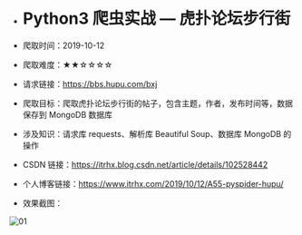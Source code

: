 - # Python3 爬虫实战 — 虎扑论坛步行街

- 爬取时间：2019-10-12

- 爬取难度：★★☆☆☆☆

- 请求链接：https://bbs.hupu.com/bxj

- 爬取目标：爬取虎扑论坛步行街的帖子，包含主题，作者，发布时间等，数据保存到 MongoDB 数据库

- 涉及知识：请求库 requests、解析库 Beautiful Soup、数据库 MongoDB 的操作

- CSDN 链接：https://itrhx.blog.csdn.net/article/details/102528442

- 个人博客链接：https://www.itrhx.com/2019/10/12/A55-pyspider-hupu/

- 效果截图：

![01](https://cdn.jsdelivr.net/gh/TRHX/ImageHosting/ITRHX-PIC/A55/01.png)
